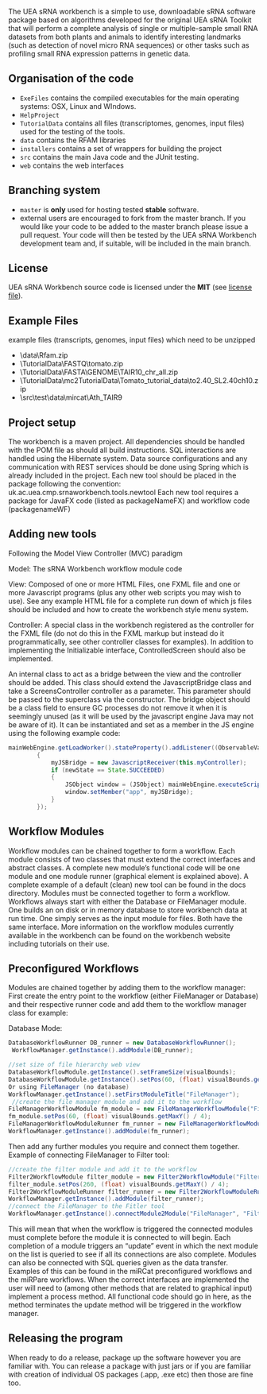 The UEA sRNA workbench is a simple to use, downloadable sRNA software package based on algorithms developed for the original UEA sRNA Toolkit that will perform a complete analysis of single or multiple-sample small RNA datasets from both plants and animals to identify interesting landmarks (such as detection of novel micro RNA sequences) or other tasks such as profiling small RNA expression patterns in genetic data.

Organisation of the code
--------------------------

* `ExeFiles` contains the compiled executables for the main operating systems: OSX, Linux and WIndows.
* `HelpProject`  
* `TutorialData` contains all files (transcriptomes, genomes, input files) used for the testing of the tools.
* `data` contains the RFAM libraries
* `installers` contains a set of wrappers for building the project
* `src` contains the main Java code and the JUnit testing.
* `web` contains the web interfaces


Branching system
--------------------------

* `master` is **only** used for hosting tested **stable** software.
* external users are encouraged to fork from the master branch. If you would like your code to be added to the master branch please issue a pull request. Your code will then be tested by the UEA sRNA Workbench development team and, if suitable, will be included in the main branch.

License
---------------

UEA sRNA Workbench source code is licensed under the **MIT** (see [license file](LICENSE)).


Example Files
---------------

example files (transcripts, genomes, input files) which need to be unzipped
* \data\Rfam.zip
* \TutorialData\FASTQ\tomato.zip
* \TutorialData\FASTA\GENOME\TAIR10_chr_all.zip
* \TutorialData\mc2TutorialData\Tomato_tutorial_data\to2.40_SL2.40ch10.zip
* \src\test\data\mircat\Ath_TAIR9

Project setup
---------------

The workbench is a maven project. All dependencies should be handled with the POM file as should all build instructions.
SQL interactions are handled using the Hibernate system. 
Data source configurations and any communication with REST services should be done using Spring which is already included in the project.
Each new tool should be placed in the package following the convention:
uk.ac.uea.cmp.srnaworkbench.tools.newtool
Each new tool requires a package for JavaFX code (listed as packageNameFX) and workflow code (packagenameWF)

Adding new tools
---------------

Following the Model View Controller (MVC) paradigm

Model: The sRNA Workbench workflow module code

View: Composed of one or more HTML Files, one FXML file and one or more Javascript programs (plus any other web scripts you may wish to use). See any example HTML file for a complete run down of which js files should be included and how to create the workbench style menu system.

Controller: A special class in the workbench registered as the controller for the FXML file (do not do this in the FXML markup but instead do it programmatically, see other controller classes for examples). In addition to implementing the Initializable interface, ControlledScreen should also be implemented. 

An internal class to act as a bridge between the view and the controller should be added. This class should extend the JavascriptBridge class and take a ScreensController controller as a parameter. This parameter should be passed to the superclass via the constructor.
The bridge object should be a class field to ensure GC processes do not remove it when it is seemingly unused (as it will be used by the javascript engine Java may not be aware of it). It can be instantiated and set as a member in the JS engine using the following example code:

```java
mainWebEngine.getLoadWorker().stateProperty().addListener((ObservableValue<? extends State> ov, State oldState, State newState) ->
        {
            myJSBridge = new JavascriptReceiver(this.myController);
            if (newState == State.SUCCEEDED)
            {
                JSObject window = (JSObject) mainWebEngine.executeScript("window");
                window.setMember("app", myJSBridge);
            }
        });
```

Workflow Modules
---------------

Workflow modules can be chained together to form a workflow. Each module consists of two classes that must extend the correct interfaces and abstract classes. A complete new module’s functional code will be one module and one module runner (graphical element is explained above). A complete example of a default (clean) new tool can be found in the docs directory.
Modules must be connected together to form a workflow. Workflows always start with either the Database or FileManager module. One builds an on disk or in memory database to store workbench data at run time. One simply serves as the input module for files. Both have the same interface. 
More information on the workflow modules currently available in the workbench can be found on the workbench website including tutorials on their use. 

Preconfigured Workflows
---------------

Modules are chained together by adding them to the workflow manager:
First create the entry point to the workflow (either FileManager or Database) and their respective runner code and add them to the workflow manager class for example:

Database Mode:

```java
DatabaseWorkflowRunner DB_runner = new DatabaseWorkflowRunner();
 WorkflowManager.getInstance().addModule(DB_runner);

//set size of file hierarchy web view
DatabaseWorkflowModule.getInstance().setFrameSize(visualBounds);
DatabaseWorkflowModule.getInstance().setPos(60, (float) visualBounds.getMaxY() / 4.0f);
Or using FileManager (no database)
WorkflowManager.getInstance().setFirstModuleTitle("FileManager");
 //create the file manager module and add it to the workflow
FileManagerWorkflowModule fm_module = new FileManagerWorkflowModule("FileManager", visualBounds);
fm_module.setPos(60, (float) visualBounds.getMaxY() / 4);
FileManagerWorkflowModuleRunner fm_runner = new FileManagerWorkflowModuleRunner(fm_module);
WorkflowManager.getInstance().addModule(fm_runner);
```

Then add any further modules you require and connect them together. 
 
Example of connecting FileManager to Filter tool:
```java
//create the filter module and add it to the workflow
Filter2WorkflowModule filter_module = new Filter2WorkflowModule("Filter", visualBounds);
filter_module.setPos(260, (float) visualBounds.getMaxY() / 4);
Filter2WorkflowModuleRunner filter_runner = new Filter2WorkflowModuleRunner(filter_module);
WorkflowManager.getInstance().addModule(filter_runner);
//connect the FileManager to the Fitler tool
WorkflowManager.getInstance().connectModule2Module("FileManager", "Filter");
```

This will mean that when the workflow is triggered the connected modules must complete before the module it is connected to will begin. Each completion of a module triggers an “update” event in which the next module on the list is queried to see if all its connections are also complete.
Modules can also be connected with SQL queries given as the data transfer. Examples of this can be found in the miRCat preconfigured workflows and the miRPare workflows.
When the correct interfaces are implemented the user will need to (among other methods that are related to graphical input) implement a process method. All functional code should go in here, as the method terminates the update method will be triggered in the workflow manager.

Releasing the program
---------------

When ready to do a release, package up the software however you are familiar with. You can release a package with just jars or if you are familiar with creation of individual OS packages (.app, .exe etc) then those are fine too. 

